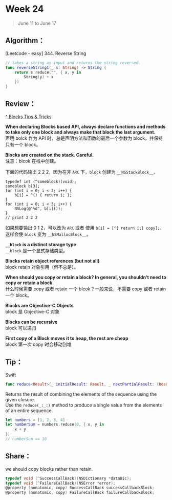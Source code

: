 # Week 24

> June 11 to June 17

## Algorithm：
[Leetcode - easy] 344. Reverse String

```swift
// takes a string as input and returns the string reversed.
func reverseString1(_ s: String) -> String {
    return s.reduce("", { x, y in
        String(y) + x
    })
}
```

## Review：

[^ Blocks Tips & Tricks](http://www.friday.com/bbum/2009/08/29/blocks-tips-tricks/)

**When declaring Blocks based API, always declare functions and methods to take only one block and always make that block the last argument.**  
声明 bolck 作为 API 时，总是声明方法和函数的最后一个参数为 block，并保持只有一个 block。

**Blocks are created on the stack. Careful.**  
注意：blcok 在栈中创建。

下面的代码输出 2 2 2，因为在非 `ARC` 下，`block` 创建为 `__NSStackBlock__`。
```objc
typedef int (^someblock)(void);
someblock b[3];
for (int i = 0; i < 3; i++) {
    b[i] = ^() { return i; };
}
for (int i = 0; i < 3; i++) {
    NSLog(@"%d", b[i]());
}
// print 2 2 2
```
如果想要输出 0 1 2，可以改为 `ARC` 或者 使用 `b[i] = [^{ return i;} copy];`，这样会使 `block` 变为 `__NSMallocBlock__`。

**`__block` is a distinct storage type**  
`__block` 是一个显式存储类型。

**Blocks retain object references (but not all)**  
block retain 对象引用（但不总是）。

**When should you copy or retain a block? In general, you shouldn’t need to copy or retain a block.**  
什么时候需要 copy 或者 retain 一个 blcok？一般来说，不需要 copy 或者 retain 一个 block。

**Blocks are Objective-C Objects**  
block 是 Objective-C 对象

**Blocks can be recursive**  
block 可以递归

**First copy of a Block moves it to heap, the rest are cheap**  
block 第一次 copy 时会移动到堆
  
## Tip：

Swift

```swift
func reduce<Result>(_ initialResult: Result, _ nextPartialResult: (Result, Element) throws -> Result) rethrows -> Result
```

Returns the result of combining the elements of the sequence using the given closure.  
Use the `reduce(_:_:)` method to produce a single value from the elements of an entire sequence.  

```swift
let numbers = [1, 2, 3, 4]
let numberSum = numbers.reduce(0, { x, y in
    x + y
})
// numberSum == 10
```
  
## Share：

we should copy blocks rather than retain.

```objective-c
typedef void (^SuccessCallBack)(NSDictionary *dataDic);
typedef void (^FailureCallBack)(NSError *error);
@property (nonatomic, copy) SuccessCallBack successCallbackBlock;
@property (nonatomic, copy) FailureCallBack failureCallbackBlock;
```
